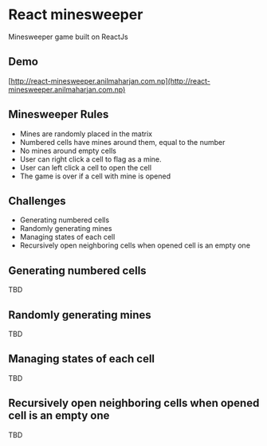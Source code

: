 # React minesweeper
Minesweeper game built on ReactJs

## Demo

[http://react-minesweeper.anilmaharjan.com.np](http://react-minesweeper.anilmaharjan.com.np)


## Minesweeper Rules

* Mines are randomly placed in the matrix
* Numbered cells have mines around them, equal to the number
* No mines around empty cells
* User can right click a cell to flag as a mine.
* User can left click a cell to open the cell
* The game is over if a cell with mine is opened

## Challenges

* Generating numbered cells
* Randomly generating mines
* Managing states of each cell
* Recursively open neighboring cells when opened cell is an empty one

## Generating numbered cells
TBD

## Randomly generating mines
TBD

## Managing states of each cell
TBD

## Recursively open neighboring cells when opened cell is an empty one
TBD

